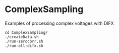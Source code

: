 # ComplexSampling
Examples of processing complex voltages with DIFX 

```
cd ComplexSampling/
./createData.sh
./run-zerocorr.sh
./run-all-difx.sh
```
